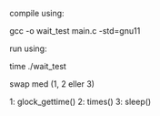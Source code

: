 compile using:

gcc -o wait_test main.c -std=gnu11

run using:

time ./wait_test <method>

swap <method> med (1, 2 eller 3)

1: glock_gettime()
2: times()
3: sleep()

